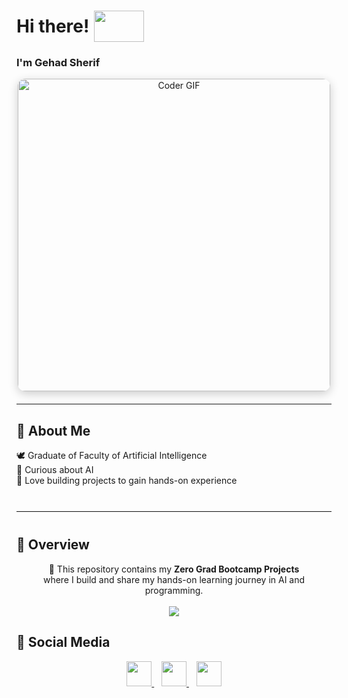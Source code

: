 <h1 align="left" style="display: flex; align-items: center;">
  Hi there!
  <img src="https://media1.giphy.com/media/v1.Y2lkPTc5MGI3NjExY2l1am42NHJlNHhyeGdscHIwc2NzcGplb2dkaHhlNXo3czdvZXE1MCZlcD12MV9pbnRlcm5hbF9naWZfYnlfaWQmY3Q9Zw/o7GDRqKfyKYrEDcmhC/giphy.gif" 
       width="80" height="50" style="margin-left: 8px;" />
</h1>

<h3>I'm Gehad Sherif</h3>

<p align="center" style="margin-bottom: 20px;">
  <img src="https://media.giphy.com/media/SWoSkN6DxTszqIKEqv/giphy.gif" 
       alt="Coder GIF" width="500" 
       style="border-radius: 12px; box-shadow: 0 4px 15px rgba(0,0,0,0.2);" />
</p>

---

## 🌱 About Me
🕊️ Graduate of Faculty of Artificial Intelligence  
🌸 Curious about AI  
💖 Love building projects to gain hands-on experience


<hr style="border: none; border-top: 1px solid #eee; margin: 40px 0;" />

## 📂 Overview
<p align="center">
  🚀 This repository contains my <strong>Zero Grad Bootcamp Projects</strong><br>
  where I build and share my hands-on learning journey in AI and programming.  
  <br><br>
  <a href="https://github.com/gehado2002/zero_grad" target="_blank">
    <img src="https://img.shields.io/badge/Visit%20Zero%20Grad%20Repo-181717?style=for-the-badge&logo=github&logoColor=white" />
  </a>
</p>


## 💌 Social Media

<p align="center">

<a href="https://github.com/gehado2002" target="_blank" title="GitHub">
  <img src="https://skillicons.dev/icons?i=github&theme=light" width="40" height="40" />
</a> &nbsp;&nbsp;  
<a href="https://www.linkedin.com/in/gehad-sherif-6447a3342/" target="_blank" title="LinkedIn">
  <img src="https://skillicons.dev/icons?i=linkedin&theme=light" width="40" height="40" />
</a> &nbsp;&nbsp;  
<a href="mailto:gehado2002@gmail.com" target="_blank" title="Email">
  <img src="https://skillicons.dev/icons?i=gmail&theme=light" width="40" height="40" />
</a>

</p>
